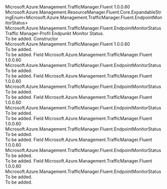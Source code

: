 <Type Name="EndpointMonitorStatus" FullName="Microsoft.Azure.Management.TrafficManager.Fluent.EndpointMonitorStatus">
  <TypeSignature Language="C#" Value="public class EndpointMonitorStatus : Microsoft.Azure.Management.ResourceManager.Fluent.Core.ExpandableStringEnum&lt;Microsoft.Azure.Management.TrafficManager.Fluent.EndpointMonitorStatus&gt;" />
  <TypeSignature Language="ILAsm" Value=".class public auto ansi beforefieldinit EndpointMonitorStatus extends Microsoft.Azure.Management.ResourceManager.Fluent.Core.ExpandableStringEnum`1&lt;class Microsoft.Azure.Management.TrafficManager.Fluent.EndpointMonitorStatus&gt;" />
  <TypeSignature Language="DocId" Value="T:Microsoft.Azure.Management.TrafficManager.Fluent.EndpointMonitorStatus" />
  <TypeSignature Language="VB.NET" Value="Public Class EndpointMonitorStatus&#xA;Inherits ExpandableStringEnum(Of EndpointMonitorStatus)" />
  <TypeSignature Language="F#" Value="type EndpointMonitorStatus = class&#xA;    inherit ExpandableStringEnum&lt;EndpointMonitorStatus&gt;" />
  <AssemblyInfo>
    <AssemblyName>Microsoft.Azure.Management.TrafficManager.Fluent</AssemblyName>
    <AssemblyVersion>1.0.0.60</AssemblyVersion>
  </AssemblyInfo>
  <Base>
    <BaseTypeName>Microsoft.Azure.Management.ResourceManager.Fluent.Core.ExpandableStringEnum&lt;Microsoft.Azure.Management.TrafficManager.Fluent.EndpointMonitorStatus&gt;</BaseTypeName>
    <BaseTypeArguments>
      <BaseTypeArgument TypeParamName="!0">Microsoft.Azure.Management.TrafficManager.Fluent.EndpointMonitorStatus</BaseTypeArgument>
    </BaseTypeArguments>
  </Base>
  <Interfaces />
  <Docs>
    <summary>
             Traffic Manager-Profil Endpunkt Monitor Status.
             </summary>
    <remarks>To be added.</remarks>
  </Docs>
  <Members>
    <Member MemberName=".ctor">
      <MemberSignature Language="C#" Value="public EndpointMonitorStatus ();" />
      <MemberSignature Language="ILAsm" Value=".method public hidebysig specialname rtspecialname instance void .ctor() cil managed" />
      <MemberSignature Language="DocId" Value="M:Microsoft.Azure.Management.TrafficManager.Fluent.EndpointMonitorStatus.#ctor" />
      <MemberSignature Language="VB.NET" Value="Public Sub New ()" />
      <MemberType>Constructor</MemberType>
      <AssemblyInfo>
        <AssemblyName>Microsoft.Azure.Management.TrafficManager.Fluent</AssemblyName>
        <AssemblyVersion>1.0.0.60</AssemblyVersion>
      </AssemblyInfo>
      <Parameters />
      <Docs>
        <summary>To be added.</summary>
        <remarks>To be added.</remarks>
      </Docs>
    </Member>
    <Member MemberName="CheckingEndpoint">
      <MemberSignature Language="C#" Value="public static readonly Microsoft.Azure.Management.TrafficManager.Fluent.EndpointMonitorStatus CheckingEndpoint;" />
      <MemberSignature Language="ILAsm" Value=".field public static initonly class Microsoft.Azure.Management.TrafficManager.Fluent.EndpointMonitorStatus CheckingEndpoint" />
      <MemberSignature Language="DocId" Value="F:Microsoft.Azure.Management.TrafficManager.Fluent.EndpointMonitorStatus.CheckingEndpoint" />
      <MemberSignature Language="VB.NET" Value="Public Shared ReadOnly CheckingEndpoint As EndpointMonitorStatus " />
      <MemberSignature Language="F#" Value=" staticval mutable CheckingEndpoint : Microsoft.Azure.Management.TrafficManager.Fluent.EndpointMonitorStatus" Usage="Microsoft.Azure.Management.TrafficManager.Fluent.EndpointMonitorStatus.CheckingEndpoint" />
      <MemberType>Field</MemberType>
      <AssemblyInfo>
        <AssemblyName>Microsoft.Azure.Management.TrafficManager.Fluent</AssemblyName>
        <AssemblyVersion>1.0.0.60</AssemblyVersion>
      </AssemblyInfo>
      <ReturnValue>
        <ReturnType>Microsoft.Azure.Management.TrafficManager.Fluent.EndpointMonitorStatus</ReturnType>
      </ReturnValue>
      <Docs>
        <summary>To be added.</summary>
        <remarks>To be added.</remarks>
      </Docs>
    </Member>
    <Member MemberName="Degraded">
      <MemberSignature Language="C#" Value="public static readonly Microsoft.Azure.Management.TrafficManager.Fluent.EndpointMonitorStatus Degraded;" />
      <MemberSignature Language="ILAsm" Value=".field public static initonly class Microsoft.Azure.Management.TrafficManager.Fluent.EndpointMonitorStatus Degraded" />
      <MemberSignature Language="DocId" Value="F:Microsoft.Azure.Management.TrafficManager.Fluent.EndpointMonitorStatus.Degraded" />
      <MemberSignature Language="VB.NET" Value="Public Shared ReadOnly Degraded As EndpointMonitorStatus " />
      <MemberSignature Language="F#" Value=" staticval mutable Degraded : Microsoft.Azure.Management.TrafficManager.Fluent.EndpointMonitorStatus" Usage="Microsoft.Azure.Management.TrafficManager.Fluent.EndpointMonitorStatus.Degraded" />
      <MemberType>Field</MemberType>
      <AssemblyInfo>
        <AssemblyName>Microsoft.Azure.Management.TrafficManager.Fluent</AssemblyName>
        <AssemblyVersion>1.0.0.60</AssemblyVersion>
      </AssemblyInfo>
      <ReturnValue>
        <ReturnType>Microsoft.Azure.Management.TrafficManager.Fluent.EndpointMonitorStatus</ReturnType>
      </ReturnValue>
      <Docs>
        <summary>To be added.</summary>
        <remarks>To be added.</remarks>
      </Docs>
    </Member>
    <Member MemberName="Disabled">
      <MemberSignature Language="C#" Value="public static readonly Microsoft.Azure.Management.TrafficManager.Fluent.EndpointMonitorStatus Disabled;" />
      <MemberSignature Language="ILAsm" Value=".field public static initonly class Microsoft.Azure.Management.TrafficManager.Fluent.EndpointMonitorStatus Disabled" />
      <MemberSignature Language="DocId" Value="F:Microsoft.Azure.Management.TrafficManager.Fluent.EndpointMonitorStatus.Disabled" />
      <MemberSignature Language="VB.NET" Value="Public Shared ReadOnly Disabled As EndpointMonitorStatus " />
      <MemberSignature Language="F#" Value=" staticval mutable Disabled : Microsoft.Azure.Management.TrafficManager.Fluent.EndpointMonitorStatus" Usage="Microsoft.Azure.Management.TrafficManager.Fluent.EndpointMonitorStatus.Disabled" />
      <MemberType>Field</MemberType>
      <AssemblyInfo>
        <AssemblyName>Microsoft.Azure.Management.TrafficManager.Fluent</AssemblyName>
        <AssemblyVersion>1.0.0.60</AssemblyVersion>
      </AssemblyInfo>
      <ReturnValue>
        <ReturnType>Microsoft.Azure.Management.TrafficManager.Fluent.EndpointMonitorStatus</ReturnType>
      </ReturnValue>
      <Docs>
        <summary>To be added.</summary>
        <remarks>To be added.</remarks>
      </Docs>
    </Member>
    <Member MemberName="Inactive">
      <MemberSignature Language="C#" Value="public static readonly Microsoft.Azure.Management.TrafficManager.Fluent.EndpointMonitorStatus Inactive;" />
      <MemberSignature Language="ILAsm" Value=".field public static initonly class Microsoft.Azure.Management.TrafficManager.Fluent.EndpointMonitorStatus Inactive" />
      <MemberSignature Language="DocId" Value="F:Microsoft.Azure.Management.TrafficManager.Fluent.EndpointMonitorStatus.Inactive" />
      <MemberSignature Language="VB.NET" Value="Public Shared ReadOnly Inactive As EndpointMonitorStatus " />
      <MemberSignature Language="F#" Value=" staticval mutable Inactive : Microsoft.Azure.Management.TrafficManager.Fluent.EndpointMonitorStatus" Usage="Microsoft.Azure.Management.TrafficManager.Fluent.EndpointMonitorStatus.Inactive" />
      <MemberType>Field</MemberType>
      <AssemblyInfo>
        <AssemblyName>Microsoft.Azure.Management.TrafficManager.Fluent</AssemblyName>
        <AssemblyVersion>1.0.0.60</AssemblyVersion>
      </AssemblyInfo>
      <ReturnValue>
        <ReturnType>Microsoft.Azure.Management.TrafficManager.Fluent.EndpointMonitorStatus</ReturnType>
      </ReturnValue>
      <Docs>
        <summary>To be added.</summary>
        <remarks>To be added.</remarks>
      </Docs>
    </Member>
    <Member MemberName="Online">
      <MemberSignature Language="C#" Value="public static readonly Microsoft.Azure.Management.TrafficManager.Fluent.EndpointMonitorStatus Online;" />
      <MemberSignature Language="ILAsm" Value=".field public static initonly class Microsoft.Azure.Management.TrafficManager.Fluent.EndpointMonitorStatus Online" />
      <MemberSignature Language="DocId" Value="F:Microsoft.Azure.Management.TrafficManager.Fluent.EndpointMonitorStatus.Online" />
      <MemberSignature Language="VB.NET" Value="Public Shared ReadOnly Online As EndpointMonitorStatus " />
      <MemberSignature Language="F#" Value=" staticval mutable Online : Microsoft.Azure.Management.TrafficManager.Fluent.EndpointMonitorStatus" Usage="Microsoft.Azure.Management.TrafficManager.Fluent.EndpointMonitorStatus.Online" />
      <MemberType>Field</MemberType>
      <AssemblyInfo>
        <AssemblyName>Microsoft.Azure.Management.TrafficManager.Fluent</AssemblyName>
        <AssemblyVersion>1.0.0.60</AssemblyVersion>
      </AssemblyInfo>
      <ReturnValue>
        <ReturnType>Microsoft.Azure.Management.TrafficManager.Fluent.EndpointMonitorStatus</ReturnType>
      </ReturnValue>
      <Docs>
        <summary>To be added.</summary>
        <remarks>To be added.</remarks>
      </Docs>
    </Member>
    <Member MemberName="Stopped">
      <MemberSignature Language="C#" Value="public static readonly Microsoft.Azure.Management.TrafficManager.Fluent.EndpointMonitorStatus Stopped;" />
      <MemberSignature Language="ILAsm" Value=".field public static initonly class Microsoft.Azure.Management.TrafficManager.Fluent.EndpointMonitorStatus Stopped" />
      <MemberSignature Language="DocId" Value="F:Microsoft.Azure.Management.TrafficManager.Fluent.EndpointMonitorStatus.Stopped" />
      <MemberSignature Language="VB.NET" Value="Public Shared ReadOnly Stopped As EndpointMonitorStatus " />
      <MemberSignature Language="F#" Value=" staticval mutable Stopped : Microsoft.Azure.Management.TrafficManager.Fluent.EndpointMonitorStatus" Usage="Microsoft.Azure.Management.TrafficManager.Fluent.EndpointMonitorStatus.Stopped" />
      <MemberType>Field</MemberType>
      <AssemblyInfo>
        <AssemblyName>Microsoft.Azure.Management.TrafficManager.Fluent</AssemblyName>
        <AssemblyVersion>1.0.0.60</AssemblyVersion>
      </AssemblyInfo>
      <ReturnValue>
        <ReturnType>Microsoft.Azure.Management.TrafficManager.Fluent.EndpointMonitorStatus</ReturnType>
      </ReturnValue>
      <Docs>
        <summary>To be added.</summary>
        <remarks>To be added.</remarks>
      </Docs>
    </Member>
  </Members>
</Type>